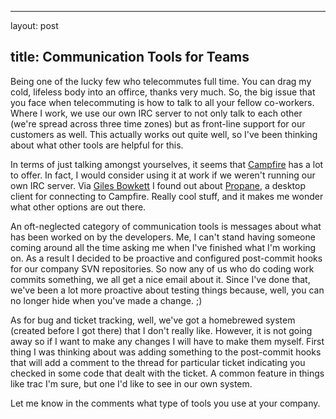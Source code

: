 <hr />

<p>layout: post</p>

<h2>title: Communication Tools for Teams</h2>

<p>Being one of the lucky few who telecommutes full time.  You can drag my cold, lifeless body into an offirce, thanks very much.  So, the big issue that you face when telecommuting is how to talk to all your fellow co-workers.  Where I work, we use our own IRC server to not only talk to each other (we're spread across three time zones) but as front-line support for our customers as well.  This actually works out quite well, so I've been thinking about what other tools are helpful for this.</p>

<p>
In terms of just talking amongst yourselves, it seems that <a href="http://www.campfirenow.com">Campfire</a> has a lot to offer.  In fact, I would consider using it at work if we weren't running our own IRC server.  Via <a href="http://gilesbowkett.blogspot.com/">Giles Bowkett</a> I found out about <a href="http://propaneapp.com/">Propane</a>, a desktop client for connecting to Campfire.  Really cool stuff, and it makes me wonder what other options are out there.
</p>

<p>
An oft-neglected category of communication tools is messages about what has been worked on by the developers.  Me, I can't stand having someone coming around all the time asking me when I've finished what I'm working on.  As a result I decided to be proactive and configured post-commit hooks for our company SVN repositories.  So now any of us who do coding work commits something, we all get a nice email about it.  Since I've done that, we've been a lot more proactive about testing things because, well, you can no longer hide when you've made a change. ;)
</p>

<p>
As for bug and ticket tracking, well, we've got a homebrewed system (created before I got there) that I don't really like.  However, it is not going away so if I want to make any changes I will have to make them myself.  First thing I was thinking about was adding something to the post-commit hooks that will add a comment to the thread for particular ticket indicating you checked in some code that dealt with the ticket.  A common feature in things like trac I'm sure, but one I'd like to see in our own system.
</p>

<p>
Let me know in the comments what type of tools you use at your company.
</p>
